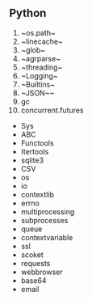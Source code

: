 ## Python
1. ~os.path~
2. ~linecache~
3. ~glob~
4. ~agrparse~
5. ~threading~
6. ~Logging~
7. ~Builtins~
8. ~JSON~~
9. gc
10. concurrent.futures
* Sys
* ABC 
* Functools
* Itertools
* sqlite3
* CSV
* os
* io
* contextlib
* errno
* multiprocessing
* subprocesses
* queue
* contextvariable
* ssl
* scoket
* requests
* webbrowser
* base64
* email
